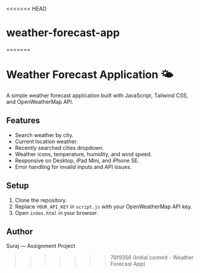 <<<<<<< HEAD
# weather-forecast-app
=======
# Weather Forecast Application 🌤

A simple weather forecast application built with JavaScript, Tailwind CSS, and OpenWeatherMap API.

## Features
- Search weather by city.
- Current location weather.
- Recently searched cities dropdown.
- Weather icons, temperature, humidity, and wind speed.
- Responsive on Desktop, iPad Mini, and iPhone SE.
- Error handling for invalid inputs and API issues.

## Setup
1. Clone the repository.
2. Replace `YOUR_API_KEY` in `script.js` with your OpenWeatherMap API key.
3. Open `index.html` in your browser.

## Author
Suraj — Assignment Project
>>>>>>> 76f9356 (Initial commit - Weather Forecast App)
